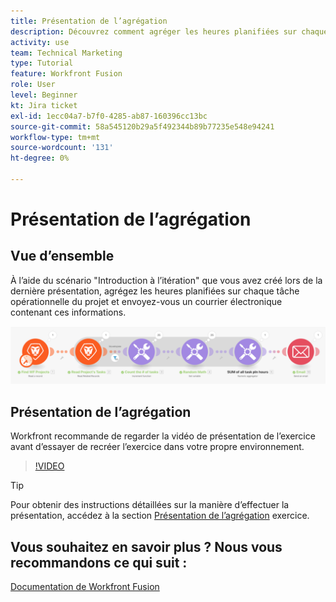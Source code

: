 ```yaml
---
title: Présentation de l’agrégation
description: Découvrez comment agréger les heures planifiées sur chaque tâche opérationnelle d’un projet et vous envoyer un email contenant ces informations, le tout dans [!DNL Adobe Workfront Fusion].
activity: use
team: Technical Marketing
type: Tutorial
feature: Workfront Fusion
role: User
level: Beginner
kt: Jira ticket
exl-id: 1ecc04a7-b7f0-4285-ab87-160396cc13bc
source-git-commit: 58a545120b29a5f492344b89b77235e548e94241
workflow-type: tm+mt
source-wordcount: '131'
ht-degree: 0%

---
```


# Présentation de l’agrégation

## Vue d’ensemble

À l’aide du scénario &quot;Introduction à l’itération&quot; que vous avez créé lors de la dernière présentation, agrégez les heures planifiées sur chaque tâche opérationnelle du projet et envoyez-vous un courrier électronique contenant ces informations.

![Une image du scénario Fusion](assets/iteration-and-aggregation-2.png)

## Présentation de l’agrégation

Workfront recommande de regarder la vidéo de présentation de l’exercice avant d’essayer de recréer l’exercice dans votre propre environnement.

>[!VIDEO](https://video.tv.adobe.com/v/335280/?quality=12)

>[!TIP]
>
>Pour obtenir des instructions détaillées sur la manière d’effectuer la présentation, accédez à la section [Présentation de l’agrégation](https://experienceleague.adobe.com/docs/workfront-learn/tutorials-workfront/fusion/exercises/aggregation.html?lang=en) exercice.


## Vous souhaitez en savoir plus ? Nous vous recommandons ce qui suit :

[Documentation de Workfront Fusion](https://experienceleague.adobe.com/docs/workfront/using/adobe-workfront-fusion/workfront-fusion-2.html?lang=en)
